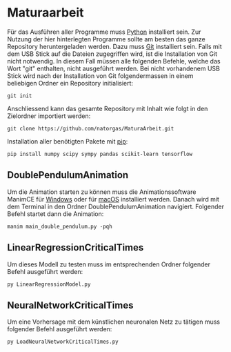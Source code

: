 # Maturaarbeit
Für das Ausführen aller Programme muss [Python](https://www.python.org/downloads/) installiert sein.
Zur Nutzung der hier hinterlegten Programme sollte am besten das ganze Repository heruntergeladen werden. Dazu muss [Git](https://git-scm.com/downloads) installiert sein. Falls mit dem USB Stick auf die Dateien zugegriffen wird, ist die Installation von Git nicht notwendig. In diesem Fall müssen alle folgenden Befehle, welche das Wort "git" enthalten, nicht ausgeführt werden. Bei nicht vorhandenem USB Stick wird nach der 
Installation von Git
folgendermassen in einem beliebigen Ordner ein Repository initialisiert:
```
git init
```
Anschliessend kann das gesamte Repository mit Inhalt wie folgt in den Zielordner importiert werden:
```
git clone https://github.com/natorgas/MaturaArbeit.git
```
Installation aller benötigten Pakete mit [pip](https://pip.pypa.io/en/stable/):
```
pip install numpy scipy sympy pandas scikit-learn tensorflow
```

## DoublePendulumAnimation
Um die Animation starten zu können muss die Animationssoftware ManimCE für [Windows](https://docs.manim.community/en/stable/installation/windows.html) oder für [macOS](https://docs.manim.community/en/stable/installation/macos.html) installiert werden.
Danach wird mit dem Terminal in den Ordner DoublePendulumAnimation navigiert. Folgender Befehl startet dann die Animation:
```
manim main_double_pendulum.py -pqh
```
## LinearRegressionCriticalTimes
Um dieses Modell zu testen muss im entsprechenden Ordner folgender Befehl ausgeführt werden:
```
py LinearRegressionModel.py
```
## NeuralNetworkCriticalTimes
Um eine Vorhersage mit dem künstlichen neuronalen Netz zu tätigen muss folgender Befehl ausgeführt werden:
```
py LoadNeuralNetworkCriticalTimes.py
```




